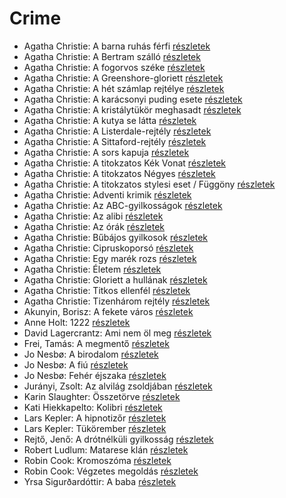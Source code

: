 # Crime

- Agatha Christie: A barna ruhás férfi [részletek](_details/%7Bopf.creator%7D.md#id_1745)
- Agatha Christie: A Bertram szálló [részletek](_details/%7Bopf.creator%7D.md#id_1746)
- Agatha Christie: A fogorvos széke [részletek](_details/%7Bopf.creator%7D.md#id_1747)
- Agatha Christie: A Greenshore-gloriett [részletek](_details/%7Bopf.creator%7D.md#id_1762)
- Agatha Christie: A hét számlap rejtélye [részletek](_details/%7Bopf.creator%7D.md#id_1748)
- Agatha Christie: A karácsonyi puding esete [részletek](_details/%7Bopf.creator%7D.md#id_1749)
- Agatha Christie: A kristálytükör meghasadt [részletek](_details/%7Bopf.creator%7D.md#id_1750)
- Agatha Christie: A kutya se látta [részletek](_details/%7Bopf.creator%7D.md#id_1751)
- Agatha Christie: A Listerdale-rejtély [részletek](_details/%7Bopf.creator%7D.md#id_1753)
- Agatha Christie: A Sittaford-rejtély [részletek](_details/%7Bopf.creator%7D.md#id_1754)
- Agatha Christie: A sors kapuja [részletek](_details/%7Bopf.creator%7D.md#id_1755)
- Agatha Christie: A titokzatos Kék Vonat [részletek](_details/%7Bopf.creator%7D.md#id_1757)
- Agatha Christie: A titokzatos Négyes [részletek](_details/%7Bopf.creator%7D.md#id_238)
- Agatha Christie: A titokzatos stylesi eset / Függöny [részletek](_details/%7Bopf.creator%7D.md#id_1758)
- Agatha Christie: Adventi krimik [részletek](_details/%7Bopf.creator%7D.md#id_1761)
- Agatha Christie: Az ABC-gyilkosságok [részletek](_details/%7Bopf.creator%7D.md#id_1764)
- Agatha Christie: Az alibi [részletek](_details/%7Bopf.creator%7D.md#id_1765)
- Agatha Christie: Az órák [részletek](_details/%7Bopf.creator%7D.md#id_1768)
- Agatha Christie: Bűbájos gyilkosok [részletek](_details/%7Bopf.creator%7D.md#id_1771)
- Agatha Christie: Cipruskoporsó [részletek](_details/%7Bopf.creator%7D.md#id_1772)
- Agatha Christie: Egy marék rozs [részletek](_details/%7Bopf.creator%7D.md#id_1773)
- Agatha Christie: Életem [részletek](_details/%7Bopf.creator%7D.md#id_1774)
- Agatha Christie: Gloriett a hullának [részletek](_details/%7Bopf.creator%7D.md#id_1777)
- Agatha Christie: Titkos ellenfél [részletek](_details/%7Bopf.creator%7D.md#id_1756)
- Agatha Christie: Tizenhárom rejtély [részletek](_details/%7Bopf.creator%7D.md#id_1759)
- Akunyin, Borisz: A fekete város [részletek](_details/%7Bopf.creator%7D.md#id_1111)
- Anne Holt: 1222 [részletek](_details/%7Bopf.creator%7D.md#id_958)
- David Lagercrantz: Ami nem öl meg [részletek](_details/%7Bopf.creator%7D.md#id_960)
- Frei, Tamás: A megmentő [részletek](_details/%7Bopf.creator%7D.md#id_107)
- Jo Nesbø: A birodalom [részletek](_details/%7Bopf.creator%7D.md#id_1735)
- Jo Nesbø: A fiú [részletek](_details/%7Bopf.creator%7D.md#id_1741)
- Jo Nesbø: Fehér éjszaka [részletek](_details/%7Bopf.creator%7D.md#id_978)
- Jurányi, Zsolt: Az alvilág zsoldjában [részletek](_details/%7Bopf.creator%7D.md#id_374)
- Karin Slaughter: Összetörve [részletek](_details/%7Bopf.creator%7D.md#id_1488)
- Kati Hiekkapelto: Kolibri [részletek](_details/%7Bopf.creator%7D.md#id_1198)
- Lars Kepler: A hipnotizőr [részletek](_details/%7Bopf.creator%7D.md#id_1681)
- Lars Kepler: Tükörember [részletek](_details/%7Bopf.creator%7D.md#id_1682)
- Rejtő, Jenő: A drótnélküli gyilkosság [részletek](_details/%7Bopf.creator%7D.md#id_127)
- Robert Ludlum: Matarese klán [részletek](_details/%7Bopf.creator%7D.md#id_35)
- Robin Cook: Kromoszóma [részletek](_details/%7Bopf.creator%7D.md#id_95)
- Robin Cook: Végzetes megoldás [részletek](_details/%7Bopf.creator%7D.md#id_105)
- Yrsa Sigurðardóttir: A baba [részletek](_details/%7Bopf.creator%7D.md#id_1729)